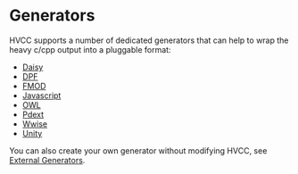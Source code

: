 # Generators

HVCC supports a number of dedicated generators that can help to wrap the heavy c/cpp output into a pluggable format:

* [Daisy](03.gen.daisy.md)
* [DPF](03.gen.dpf.md)
* [FMOD](03.gen.fmod.md)
* [Javascript](03.gen.javascript.md)
* [OWL](03.gen.owl.md)
* [Pdext](03.gen.pdext.md)
* [Wwise](03.gen.wwise.md)
* [Unity](03.gen.unity.md)

You can also create your own generator without modifying HVCC, see [External Generators](03.gen.external.md).
